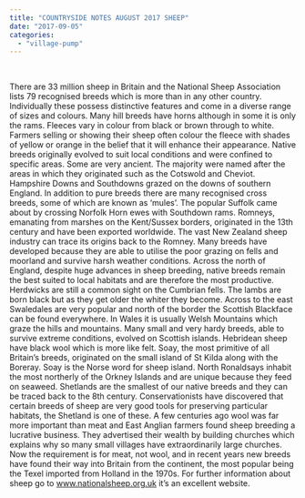 ```yaml
---
title: "COUNTRYSIDE NOTES AUGUST 2017 SHEEP"
date: "2017-09-05"
categories: 
  - "village-pump"
---
```


 

There are 33 million sheep in Britain and the National Sheep Association lists 79 recognised breeds which is more than in any other country. Individually these possess distinctive features and come in a diverse range of sizes and colours. Many hill breeds have horns although in some it is only the rams. Fleeces vary in colour from black or brown through to white. Farmers selling or showing their sheep often colour the fleece with shades of yellow or orange in the belief that it will enhance their appearance. Native breeds originally evolved to suit local conditions and were confined to specific areas. Some are very ancient. The majority were named after the areas in which they originated such as the Cotswold and Cheviot. Hampshire Downs and Southdowns grazed on the downs of southern England. In addition to pure breeds there are many recognised cross breeds, some of which are known as ‘mules’. The popular Suffolk came about by crossing Norfolk Horn ewes with Southdown rams. Romneys, emanating from marshes on the Kent/Sussex borders, originated in the 13th century and have been exported worldwide. The vast New Zealand sheep industry can trace its origins back to the Romney. Many breeds have developed because they are able to utilise the poor grazing on fells and moorland and survive harsh weather conditions. Across the north of England, despite huge advances in sheep breeding, native breeds remain the best suited to local habitats and are therefore the most productive. Herdwicks are still a common sight on the Cumbrian fells. The lambs are born black but as they get older the whiter they become. Across to the east Swaledales are very popular and north of the border the Scottish Blackface can be found everywhere. In Wales it is usually Welsh Mountains which graze the hills and mountains. Many small and very hardy breeds, able to survive extreme conditions, evolved on Scottish islands. Hebridean sheep have black wool which is more like felt. Soay, the most primitive of all Britain’s breeds, originated on the small island of St Kilda along with the Boreray. Soay is the Norse word for sheep island. North Ronaldsays inhabit the most northerly of the Orkney Islands and are unique because they feed on seaweed. Shetlands are the smallest of our native breeds and they can be traced back to the 8th century. Conservationists have discovered that certain breeds of sheep are very good tools for preserving particular habitats, the Shetland is one of these. A few centuries ago wool was far more important than meat and East Anglian farmers found sheep breeding a lucrative business. They advertised their wealth by building churches which explains why so many small villages have extraordinarily large churches. Now the requirement is for meat, not wool, and in recent years new breeds have found their way into Britain from the continent, the most popular being the Texel imported from Holland in the 1970s. For further information about sheep go to www.nationalsheep.org.uk it’s an excellent website.

